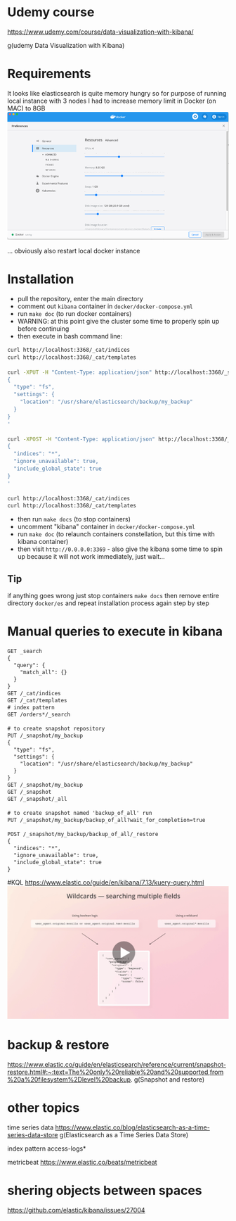 # Udemy course
https://www.udemy.com/course/data-visualization-with-kibana/

g(udemy Data Visualization with Kibana)

# Requirements
It looks like elasticsearch is quite memory hungry so for purpose of running local instance with 3 nodes I had to increase memory limit in Docker (on MAC) to 8GB
![fields](_doc/8gb.png)

... obviously also restart local docker instance

# Installation
- pull the repository, enter the main directory
- comment out `kibana` container in `docker/docker-compose.yml`
- run `make doc` (to run docker containers)
- WARNING: at this point give the cluster some time to properly spin up before continuing  
- then execute in bash command line:

```bash
curl http://localhost:3368/_cat/indices
curl http://localhost:3368/_cat/templates

curl -XPUT -H "Content-Type: application/json" http://localhost:3368/_snapshot/my_backup?pretty -d '
{
  "type": "fs",
  "settings": {
    "location": "/usr/share/elasticsearch/backup/my_backup"
  }
}
'

curl -XPOST -H "Content-Type: application/json" http://localhost:3368/_snapshot/my_backup/backup_of_all/_restore?pretty -d '
{
  "indices": "*",
  "ignore_unavailable": true,
  "include_global_state": true
}
'

curl http://localhost:3368/_cat/indices
curl http://localhost:3368/_cat/templates
```

- then run `make docs` (to stop containers)
- uncomment "kibana" container in `docker/docker-compose.yml`
- run `make doc` (to relaunch containers constellation, but this time with kibana container)
- then visit `http://0.0.0.0:3369` - also give the kibana some time to spin up because it will not work immediately, just wait...

## Tip
if anything goes wrong just stop containers `make docs` then remove entire directory `docker/es` and repeat installation process again step by step

# Manual queries to execute in kibana


```
GET _search
{
  "query": {
    "match_all": {}
  }
}
GET /_cat/indices
GET /_cat/templates
# index pattern
GET /orders*/_search

# to create snapshot repository
PUT /_snapshot/my_backup
{
  "type": "fs",
  "settings": {
    "location": "/usr/share/elasticsearch/backup/my_backup"
  }
}
GET /_snapshot/my_backup
GET /_snapshot
GET /_snapshot/_all

# to create snapshot named 'backup_of_all' run
PUT /_snapshot/my_backup/backup_of_all?wait_for_completion=true

POST /_snapshot/my_backup/backup_of_all/_restore
{
  "indices": "*",
  "ignore_unavailable": true,
  "include_global_state": true
}
```

#KQL
https://www.elastic.co/guide/en/kibana/7.13/kuery-query.html
![fields](_doc/pywABxs.png)

# backup & restore
https://www.elastic.co/guide/en/elasticsearch/reference/current/snapshot-restore.html#:~:text=The%20only%20reliable%20and%20supported,from%20a%20filesystem%2Dlevel%20backup.
g(Snapshot and restore)

# other topics

time series data
https://www.elastic.co/blog/elasticsearch-as-a-time-series-data-store
g(Elasticsearch as a Time Series Data Store)

index pattern
access-logs*

metricbeat
https://www.elastic.co/beats/metricbeat

# shering objects between spaces
https://github.com/elastic/kibana/issues/27004